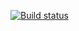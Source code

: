 [![Build status](https://ci.appveyor.com/api/projects/status/1x0wy7q0v6lb8s6b?svg=true)](https://ci.appveyor.com/project/BigArtur116/hwgradle2-3)
